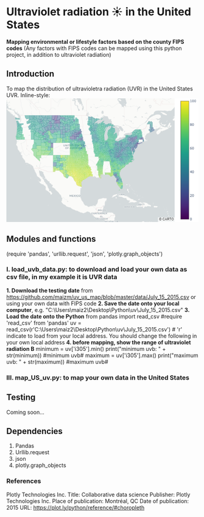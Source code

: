
# Ultraviolet radiation :sunny: in the United States
  **Mapping environmental or lifestyle factors based on the county FIPS codes**
      (Any factors with FIPS codes can be mapped using this python project, in addition to ultraviolet radiation)

## Introduction
To map the distribution of ultravioletra radiation (UVR) in the United States UVR.
Inline-style:
![alt text](https://github.com/maizm/uv_us_map/blob/master/figure.png "Logo Title Text 1")

## Modules and functions
  (require 'pandas', 'urllib.request', 'json',  'plotly.graph_objects')
  
### I. load_uvb_data.py: to download and load your own data as csv file, in my example it is UVR data
**1. Download the testing date** from https://github.com/maizm/uv_us_map/blob/master/data/July_15_2015.csv or using your own data with FIPS code
**2. Save the date onto your local computer**, e.g. "C:\Users\maiz2\Desktop\Python\uv\July_15_2015.csv"
**3. Load the date onto the Python**
   from pandas import read_csv  #require 'read_csv' from 'pandas'
   uv = read_csv(r'C:\Users\maiz2\Desktop\Python\uv\July_15_2015.csv') # 'r' indicate to load from your local address. You should change the following in your own local address
**4. before mapping, show the range of ultraviolet radiation B**
   minimum = uv['i305'].min()
     print("minimum uvb: " + str(minimum))  #minimum uvb#
   maximum = uv['i305'].max()
     print("maximum uvb: " + str(maximum))  #maximum uvb#
     
### III. map_US_uv.py: to map your own data in the United States

## Testing
Coming soon...

## Dependencies
1. Pandas
2. Urllib.request
3. json
4. plotly.graph_objects


### References
Plotly Technologies Inc. Title: Collaborative data science Publisher: Plotly Technologies Inc. Place of publication: Montréal, QC Date of publication: 2015 URL: https://plot.ly/python/reference/#choropleth
